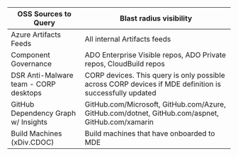 **OSS Sources to Query** | **Blast radius visibility**
---------------------|-----------------------------
Azure Artifacts Feeds | All internal Artifacts feeds
Component Governance | ADO Enterprise Visible repos, ADO Private repos, CloudBuild repos
DSR Anti-Malware team - CORP desktops | CORP devices. This query is only possible across CORP devices if MDE definition is successfully updated
GitHub Dependency Graph w/ Insights | GitHub.com/Microsoft, GitHub.com/Azure, GitHub.com/dotnet, GitHub.com/aspnet, GitHub.com/xamarin
Build Machines (xDiv.CDOC) | Build machines that have onboarded to MDE
